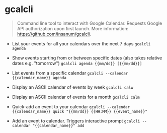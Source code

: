 # gcalcli
> Command line tool to interact with Google Calendar.
> Requests Google API authorization upon first launch.
> More information: <https://github.com/insanum/gcalcli>.

- List your events for all your calendars over the next 7 days
`gcalcli agenda`

- Show events starting from or between specific dates (also takes relative dates e.g. "tomorrow")
`gcalcli agenda {{mm/dd}} [{{mm/dd}}]`

- List events from a specific calendar
`gcalcli --calendar {{calendar_name}} agenda`

- Display an ASCII calendar of events by week
`gcalcli calw`

- Display an ASCII calendar of events for a month
`gcalcli calm`

- Quick-add an event to your calendar
`gcalcli --calendar {{calendar_name}} quick "{{mm/dd}} {{HH:MM}} {{event_name}}"`

- Add an event to calendar. Triggers interactive prompt
`gcalcli --calendar "{{calendar_name}}" add`
